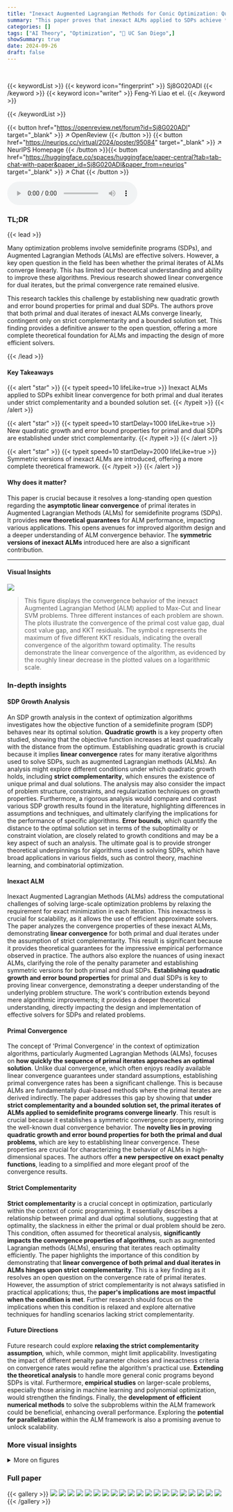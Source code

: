 ```yaml
---
title: "Inexact Augmented Lagrangian Methods for Conic Optimization: Quadratic Growth and Linear Convergence"
summary: "This paper proves that inexact ALMs applied to SDPs achieve **linear convergence for both primal and dual iterates**, contingent solely on strict complementarity and a bounded solution set, thus resol..."
categories: []
tags: ["AI Theory", "Optimization", "🏢 UC San Diego",]
showSummary: true
date: 2024-09-26
draft: false
---
```


<br>

{{< keywordList >}}
{{< keyword icon="fingerprint" >}} Sj8G020ADl {{< /keyword >}}
{{< keyword icon="writer" >}} Feng-Yi Liao et el. {{< /keyword >}}
 
{{< /keywordList >}}

{{< button href="https://openreview.net/forum?id=Sj8G020ADl" target="_blank" >}}
↗ OpenReview
{{< /button >}}
{{< button href="https://neurips.cc/virtual/2024/poster/95084" target="_blank" >}}
↗ NeurIPS Homepage
{{< /button >}}{{< button href="https://huggingface.co/spaces/huggingface/paper-central?tab=tab-chat-with-paper&paper_id=Sj8G020ADl&paper_from=neurips" target="_blank" >}}
↗ Chat
{{< /button >}}



<audio controls>
    <source src="https://ai-paper-reviewer.com/Sj8G020ADl/podcast.wav" type="audio/wav">
    Your browser does not support the audio element.
</audio>


### TL;DR


{{< lead >}}

Many optimization problems involve semidefinite programs (SDPs), and Augmented Lagrangian Methods (ALMs) are effective solvers. However, a key open question in the field has been whether the primal iterates of ALMs converge linearly.  This has limited our theoretical understanding and ability to improve these algorithms. Previous research showed linear convergence for dual iterates, but the primal convergence rate remained elusive.

This research tackles this challenge by establishing new quadratic growth and error bound properties for primal and dual SDPs.  The authors prove that both primal and dual iterates of inexact ALMs converge linearly, contingent only on strict complementarity and a bounded solution set. This finding provides a definitive answer to the open question, offering a more complete theoretical foundation for ALMs and impacting the design of more efficient solvers.

{{< /lead >}}


#### Key Takeaways

{{< alert "star" >}}
{{< typeit speed=10 lifeLike=true >}} Inexact ALMs applied to SDPs exhibit linear convergence for both primal and dual iterates under strict complementarity and a bounded solution set. {{< /typeit >}}
{{< /alert >}}

{{< alert "star" >}}
{{< typeit speed=10 startDelay=1000 lifeLike=true >}} New quadratic growth and error bound properties for primal and dual SDPs are established under strict complementarity. {{< /typeit >}}
{{< /alert >}}

{{< alert "star" >}}
{{< typeit speed=10 startDelay=2000 lifeLike=true >}} Symmetric versions of inexact ALMs are introduced, offering a more complete theoretical framework. {{< /typeit >}}
{{< /alert >}}

#### Why does it matter?
This paper is crucial because it resolves a long-standing open question regarding the **asymptotic linear convergence** of primal iterates in Augmented Lagrangian Methods (ALMs) for semidefinite programs (SDPs).  It provides **new theoretical guarantees** for ALM performance, impacting various applications. This opens avenues for improved algorithm design and a deeper understanding of ALM convergence behavior. The **symmetric versions of inexact ALMs** introduced here are also a significant contribution.

------
#### Visual Insights



![](https://ai-paper-reviewer.com/Sj8G020ADl/figures_9_1.jpg)

> This figure displays the convergence behavior of the inexact Augmented Lagrangian Method (ALM) applied to Max-Cut and linear SVM problems.  Three different instances of each problem are shown. The plots illustrate the convergence of the primal cost value gap, dual cost value gap, and KKT residuals. The symbol  ε represents the maximum of five different KKT residuals, indicating the overall convergence of the algorithm toward optimality. The results demonstrate the linear convergence of the algorithm, as evidenced by the roughly linear decrease in the plotted values on a logarithmic scale.







### In-depth insights


#### SDP Growth Analysis
An SDP growth analysis in the context of optimization algorithms investigates how the objective function of a semidefinite program (SDP) behaves near its optimal solution.  **Quadratic growth** is a key property often studied, showing that the objective function increases at least quadratically with the distance from the optimum.  Establishing quadratic growth is crucial because it implies **linear convergence** rates for many iterative algorithms used to solve SDPs, such as augmented Lagrangian methods (ALMs).  An analysis might explore different conditions under which quadratic growth holds, including **strict complementarity**, which ensures the existence of unique primal and dual solutions. The analysis may also consider the impact of problem structure, constraints, and regularization techniques on growth properties.  Furthermore, a rigorous analysis would compare and contrast various SDP growth results found in the literature, highlighting differences in assumptions and techniques, and ultimately clarifying the implications for the performance of specific algorithms.  **Error bounds**, which quantify the distance to the optimal solution set in terms of the suboptimality or constraint violation, are closely related to growth conditions and may be a key aspect of such an analysis.  The ultimate goal is to provide stronger theoretical underpinnings for algorithms used in solving SDPs, which have broad applications in various fields, such as control theory, machine learning, and combinatorial optimization.

#### Inexact ALM
Inexact Augmented Lagrangian Methods (ALMs) address the computational challenges of solving large-scale optimization problems by relaxing the requirement for exact minimization in each iteration.  This inexactness is crucial for scalability, as it allows the use of efficient approximate solvers.  The paper analyzes the convergence properties of these inexact ALMs, demonstrating **linear convergence** for both primal and dual iterates under the assumption of strict complementarity.  This result is significant because it provides theoretical guarantees for the impressive empirical performance observed in practice. The authors also explore the nuances of using inexact ALMs, clarifying the role of the penalty parameter and establishing symmetric versions for both primal and dual SDPs.  **Establishing quadratic growth and error bound properties** for primal and dual SDPs is key to proving linear convergence, demonstrating a deeper understanding of the underlying problem structure.  The work's contribution extends beyond mere algorithmic improvements; it provides a deeper theoretical understanding, directly impacting the design and implementation of effective solvers for SDPs and related problems.

#### Primal Convergence
The concept of 'Primal Convergence' in the context of optimization algorithms, particularly Augmented Lagrangian Methods (ALMs), focuses on **how quickly the sequence of primal iterates approaches an optimal solution**.  Unlike dual convergence, which often enjoys readily available linear convergence guarantees under standard assumptions, establishing primal convergence rates has been a significant challenge. This is because ALMs are fundamentally dual-based methods where the primal iterates are derived indirectly.  The paper addresses this gap by showing that **under strict complementarity and a bounded solution set, the primal iterates of ALMs applied to semidefinite programs converge linearly**.  This result is crucial because it establishes a symmetric convergence property, mirroring the well-known dual convergence behavior.  The **novelty lies in proving quadratic growth and error bound properties for both the primal and dual problems**, which are key to establishing linear convergence.  These properties are crucial for characterizing the behavior of ALMs in high-dimensional spaces. The authors offer **a new perspective on exact penalty functions**, leading to a simplified and more elegant proof of the convergence results.

#### Strict Complementarity
**Strict complementarity** is a crucial concept in optimization, particularly within the context of conic programming.  It essentially describes a relationship between primal and dual optimal solutions, suggesting that at optimality, the slackness in either the primal or dual problem should be zero. This condition, often assumed for theoretical analysis, **significantly impacts the convergence properties of algorithms**, such as augmented Lagrangian methods (ALMs), ensuring that iterates reach optimality efficiently.  The paper highlights the importance of this condition by demonstrating that **linear convergence of both primal and dual iterates in ALMs hinges upon strict complementarity**. This is a key finding as it resolves an open question on the convergence rate of primal iterates. However, the assumption of strict complementarity is not always satisfied in practical applications; thus, the **paper's implications are most impactful when the condition is met**. Further research should focus on the implications when this condition is relaxed and explore alternative techniques for handling scenarios lacking strict complementarity.

#### Future Directions
Future research could explore **relaxing the strict complementarity assumption**, which, while common, might limit applicability.  Investigating the impact of different penalty parameter choices and inexactness criteria on convergence rates would refine the algorithm's practical use.  **Extending the theoretical analysis** to handle more general conic programs beyond SDPs is vital.  Furthermore, **empirical studies** on larger-scale problems, especially those arising in machine learning and polynomial optimization, would strengthen the findings.  Finally, the **development of efficient numerical methods** to solve the subproblems within the ALM framework could be beneficial, enhancing overall performance.  Exploring the **potential for parallelization** within the ALM framework is also a promising avenue to unlock scalability.


### More visual insights

<details>
<summary>More on figures
</summary>


![](https://ai-paper-reviewer.com/Sj8G020ADl/figures_24_1.jpg)

> This figure shows that even a simple 2x2 SDP does not have sharp growth.  It illustrates the quadratic growth property of the exact penalty function f(y) = −bTy + p max{0, λmax(A*(y) − C)} with p = 4 and optimal solution at (0,0).  The 3D view shows regions where the linear term dominates (yellow), both linear and non-linear components are active (blue), and the quadratic growth (green) is apparent. The sectional view illustrates the non-linearity of the function.


![](https://ai-paper-reviewer.com/Sj8G020ADl/figures_24_2.jpg)

> This figure shows the quadratic growth property of the exact penalty function  f(y) = −by+pmax{0, Amax(A*(y)−C')}.  The 3D plot shows the function's landscape, highlighting regions where the linear and non-linear components dominate. The 2D plot is a cross-section illustrating the quadratic growth near the optimal solution.


![](https://ai-paper-reviewer.com/Sj8G020ADl/figures_30_1.jpg)

> The figure shows the convergence behavior of the inexact ALM (15) for Max-Cut and linear SVM problems.  Three instances are tested for each problem. For each instance and problem, three curves are plotted, showing the convergence of the primal cost value gap (the difference between the current primal cost and the optimal cost), the dual cost value gap (the difference between the current dual cost and the optimal cost), and the KKT residuals (the maximum of several measures indicating the optimality gap). The results demonstrate linear convergence of the ALM for all tested instances, indicating that both primal and dual iterates converge linearly to the optimal solution.


![](https://ai-paper-reviewer.com/Sj8G020ADl/figures_31_1.jpg)

> The figure shows the numerical convergence behavior of the inexact ALM (15) for Max-Cut and linear SVM problems.  It displays the primal cost value gap, dual cost value gap, and KKT residuals over iterations for three different instances of each problem (Max-Cut 1-3, SVM 1-3). The KKT residuals are represented by epsilon3, which is the maximum of five different residuals (71-75).  The plots illustrate the linear convergence of both primal and dual iterates towards optimality, as indicated by the decreasing gaps and residuals over the iterations.


![](https://ai-paper-reviewer.com/Sj8G020ADl/figures_31_2.jpg)

> This figure displays the convergence behavior of the inexact ALM (15) algorithm applied to Max-Cut and linear SVM problems.  It shows the convergence of the primal cost value gap, the dual cost value gap, and the KKT residuals for three different instances of each problem. The plots illustrate the algorithm's linear convergence, as indicated by the decreasing error over iterations.  The KKT residuals (€3) represent the maximum of five error metrics measuring the closeness to optimality.  The consistent decrease across the metrics suggests the efficiency of the inexact ALM approach in solving both Max-Cut and linear SVM problems.


</details>






### Full paper

{{< gallery >}}
<img src="https://ai-paper-reviewer.com/Sj8G020ADl/1.png" class="grid-w50 md:grid-w33 xl:grid-w25" />
<img src="https://ai-paper-reviewer.com/Sj8G020ADl/2.png" class="grid-w50 md:grid-w33 xl:grid-w25" />
<img src="https://ai-paper-reviewer.com/Sj8G020ADl/3.png" class="grid-w50 md:grid-w33 xl:grid-w25" />
<img src="https://ai-paper-reviewer.com/Sj8G020ADl/4.png" class="grid-w50 md:grid-w33 xl:grid-w25" />
<img src="https://ai-paper-reviewer.com/Sj8G020ADl/5.png" class="grid-w50 md:grid-w33 xl:grid-w25" />
<img src="https://ai-paper-reviewer.com/Sj8G020ADl/6.png" class="grid-w50 md:grid-w33 xl:grid-w25" />
<img src="https://ai-paper-reviewer.com/Sj8G020ADl/7.png" class="grid-w50 md:grid-w33 xl:grid-w25" />
<img src="https://ai-paper-reviewer.com/Sj8G020ADl/8.png" class="grid-w50 md:grid-w33 xl:grid-w25" />
<img src="https://ai-paper-reviewer.com/Sj8G020ADl/9.png" class="grid-w50 md:grid-w33 xl:grid-w25" />
<img src="https://ai-paper-reviewer.com/Sj8G020ADl/10.png" class="grid-w50 md:grid-w33 xl:grid-w25" />
<img src="https://ai-paper-reviewer.com/Sj8G020ADl/11.png" class="grid-w50 md:grid-w33 xl:grid-w25" />
<img src="https://ai-paper-reviewer.com/Sj8G020ADl/12.png" class="grid-w50 md:grid-w33 xl:grid-w25" />
<img src="https://ai-paper-reviewer.com/Sj8G020ADl/13.png" class="grid-w50 md:grid-w33 xl:grid-w25" />
<img src="https://ai-paper-reviewer.com/Sj8G020ADl/14.png" class="grid-w50 md:grid-w33 xl:grid-w25" />
<img src="https://ai-paper-reviewer.com/Sj8G020ADl/15.png" class="grid-w50 md:grid-w33 xl:grid-w25" />
<img src="https://ai-paper-reviewer.com/Sj8G020ADl/16.png" class="grid-w50 md:grid-w33 xl:grid-w25" />
<img src="https://ai-paper-reviewer.com/Sj8G020ADl/17.png" class="grid-w50 md:grid-w33 xl:grid-w25" />
<img src="https://ai-paper-reviewer.com/Sj8G020ADl/18.png" class="grid-w50 md:grid-w33 xl:grid-w25" />
<img src="https://ai-paper-reviewer.com/Sj8G020ADl/19.png" class="grid-w50 md:grid-w33 xl:grid-w25" />
<img src="https://ai-paper-reviewer.com/Sj8G020ADl/20.png" class="grid-w50 md:grid-w33 xl:grid-w25" />
{{< /gallery >}}